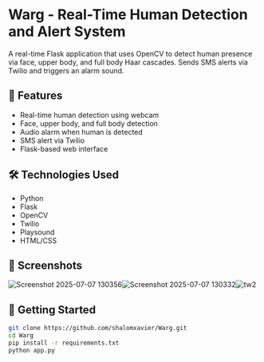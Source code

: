 # Warg - Real-Time Human Detection and Alert System

A real-time Flask application that uses OpenCV to detect human presence via face, upper body, and full body Haar cascades. Sends SMS alerts via Twilio and triggers an alarm sound.

## 🔧 Features

- Real-time human detection using webcam
- Face, upper body, and full body detection
- Audio alarm when human is detected
- SMS alert via Twilio
- Flask-based web interface

## 🛠️ Technologies Used

- Python
- Flask
- OpenCV
- Twilio
- Playsound
- HTML/CSS

## 📸 Screenshots

![Screenshot 2025-07-07 130356](https://github.com/user-attachments/assets/047efb66-ff91-4618-aec2-1025ab62a501)![Screenshot 2025-07-07 130332](https://github.com/user-attachments/assets/bdb54341-b276-4974-a917-50e3920fadb8)![tw2](https://github.com/user-attachments/assets/1a5ce5d3-0160-4680-bd56-16772c30b384)




## 🚀 Getting Started

```bash
git clone https://github.com/shalomxavier/Warg.git
cd Warg
pip install -r requirements.txt
python app.py
